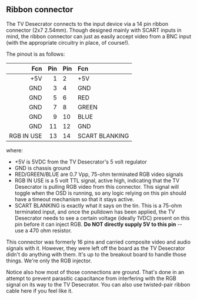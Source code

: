 ## Ribbon connector

The TV Desecrator connects to the input device via a 14 pin ribbon connector (2x7 2.54mm).
Though designed mainly with SCART inputs in mind, the ribbon connector can just as easily accept
video from a BNC input (with the appropriate circuitry in place, of course!).

The pinout is as follows:

| Fcn        | Pin | Pin | Fcn            |
| ---------: | --: | :-- | :------------- |
|        +5V |   1 | 2   | +5V            |
|        GND |   3 | 4   | GND            |
|        GND |   5 | 6   | RED            |
|        GND |   7 | 8   | GREEN          |
|        GND |   9 | 10  | BLUE           |
|        GND |  11 | 12  | GND            |
| RGB IN USE |  13 | 14  | SCART BLANKING |

where:

* +5V is 5VDC from the TV Desecrator's 5 volt regulator
* GND is chassis ground
* RED/GREEN/BLUE are 0.7 Vpp, 75-ohm terminated RGB video signals
* RGB IN USE is a 5 volt TTL signal, active high, indicating that the TV Desecrator is pulling RGB video from this connector. This signal will
  toggle when the OSD is running, so any logic relying on this pin should have a timeout mechanism so that it stays active.
* SCART BLANKING is exactly what it says on the tin. This is a 75-ohm terminated input, and once the pulldown has been applied, the TV Desecrator
  needs to see a certain voltage (ideally 1VDC) present on this pin before it can inject RGB. **Do NOT directly supply 5V to this pin** -- use a 470 ohm
  resistor.

This connector was formerly 16 pins and carried composite video and audio signals with it. However, they were left off the board as the TV Desecrator
didn't do anything with them. It's up to the breakout board to handle those things. We're only the RGB injector.

Notice also how most of those connections are ground. That's done in an attempt to prevent parasitic capacitance from interfering with the RGB signal
on its way to the TV Desecrator. You can also use twisted-pair ribbon cable here if you feel like it.